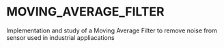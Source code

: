 # MOVING_AVERAGE_FILTER
Implementation and study of a Moving Average Filter to remove noise from sensor used in industrial appliacations
